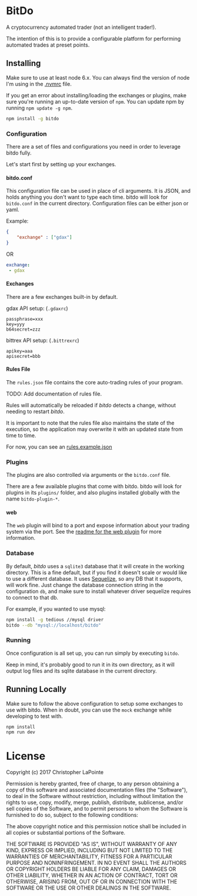 # BitDo

A cryptocurrency automated trader (not an intelligent trader!).

The intention of this is to provide a configurable platform for performing
automated trades at preset points.

## Installing

Make sure to use at least node 6.x. You can always find the version of node I'm using in the [.nvmrc](.nvmrc) file.

If you get an error about installing/loading the exchanges or plugins, make sure you're running an up-to-date version of `npm`. You
can update npm by running `npm update -g npm`.

```bash
npm install -g bitdo
```

### Configuration

There are a set of files and configurations you need in order to leverage bitdo fully.

Let's start first by setting up your exchanges.

#### bitdo.conf

This configuration file can be used in place of cli arguments. It is JSON, and holds anything
you don't want to type each time.  bitdo will look for `bitdo.conf` in the current directory.
Configuration files can be either json or yaml.

Example:
```json
{
	"exchange" : ["gdax"]
}
```
OR
```yaml
exchange:
 - gdax
```

#### Exchanges

There are a few exchanges built-in by default.

gdax API setup: (`.gdaxrc`)
```
passphrase=xxx
key=yyy
b64secret=zzz
```

bittrex API setup: (`.bittrexrc`)
```
apikey=aaa
apisecret=bbb
```

#### Rules File

The `rules.json` file contains the core auto-trading rules of your program.

TODO: Add documentation of rules file.

Rules will automatically be reloaded if *bitdo* detects a change, without needing to restart *bitdo*.

It is important to note that the rules file also maintains the state of the execution, so the application
may overwrite it with an updated state from time to time.

For now, you can see an [rules.example.json](rules.example.json)

### Plugins

The plugins are also controlled via arguments or the `bitdo.conf` file.

There are a few available plugins that come with bitdo.  bitdo will look for plugins in its `plugins/` folder,
and also plugins installed globally with the name `bitdo-plugin-*`.

#### web

The `web` plugin will bind to a port and expose information about your trading system via the port.  See the
[readme for the web plugin](/plugins/web) for more information.

### Database

By default, *bitdo* uses a `sqlite3` database that it will create in the working directory.  This is a fine default,
but if you find it doesn't scale or would like to use a different database.  It uses [Sequelize](http://docs.sequelizejs.com/manual/installation/getting-started.html#setting-up-a-connection),
so any DB that it supports, will work fine.  Just change the database connection string in the configuration `db`, and
make sure to install whatever driver sequelize requires to connect to that db.

For example, if you wanted to use mysql:
```bash
npm install -g tedious //mysql driver
bitdo --db "mysql://localhost/bitdo"
```

### Running

Once configuration is all set up, you can run simply by executing `bitdo`.

Keep in mind, it's probably good to run it in its own directory, as it will output log files
and its sqlite database in the current directory.

## Running Locally

Make sure to follow the above configuration to setup some exchanges to use with bitdo.  When in doubt,
you can use the `mock` exchange while developing to test with.

```bash
npm install
npm run dev
```

# License

Copyright (c) 2017 Christopher LaPointe

Permission is hereby granted, free of charge, to any person obtaining a copy
of this software and associated documentation files (the "Software"), to deal
in the Software without restriction, including without limitation the rights
to use, copy, modify, merge, publish, distribute, sublicense, and/or sell
copies of the Software, and to permit persons to whom the Software is
furnished to do so, subject to the following conditions:

The above copyright notice and this permission notice shall be included in all
copies or substantial portions of the Software.

THE SOFTWARE IS PROVIDED "AS IS", WITHOUT WARRANTY OF ANY KIND, EXPRESS OR
IMPLIED, INCLUDING BUT NOT LIMITED TO THE WARRANTIES OF MERCHANTABILITY,
FITNESS FOR A PARTICULAR PURPOSE AND NONINFRINGEMENT. IN NO EVENT SHALL THE
AUTHORS OR COPYRIGHT HOLDERS BE LIABLE FOR ANY CLAIM, DAMAGES OR OTHER
LIABILITY, WHETHER IN AN ACTION OF CONTRACT, TORT OR OTHERWISE, ARISING FROM,
OUT OF OR IN CONNECTION WITH THE SOFTWARE OR THE USE OR OTHER DEALINGS IN THE
SOFTWARE.